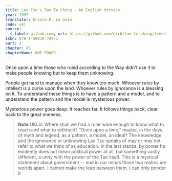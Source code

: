 ```yaml
---
title: Lao Tzu's Tao Te Ching - An English Version
year: 1997
translator: Ursula K. Le Guin
code: ukl
source:
  { label: github.com, url: https://github.com/nrrb/tao-te-ching/tree/master }
isbn: 978-1-59030-744-1
part: 2
chapter: 65
chapterName: ONE POWER
---
```


Once upon a time
those who ruled according to the Way
didn't use it to make people knowing
but to keep them unknowing.

People get hard to manage
when they know too much.
Whoever rules by intellect
is a curse upon the land.
Whoever rules by ignorance
is a blessing on it.
To understand these things
is to have a pattern and a model,
and to understand the pattern and the model
is mysterious power.

Mysterious power
goes deep.
It reaches far.
It follows things back,
clear back to the great oneness.

> **Note** UKLG: Where shall we find a ruler wise enough to know what to teach and what to withhold? “Once upon a time,” maybe, in the days of myth and legend, as a pattern, a model, an ideal?
> The knowledge and the ignorance or unknowing Lao Tzu speaks of may or may not refer to what we think of as education. In the last stanza, by power he evidently does not mean political power at all, but something vastly different, a unity with the power of the Tao itself.
> This is a mystical statement about government -- and in our minds those two realms are worlds apart. I cannot make the leap between them. I can only ponder it
